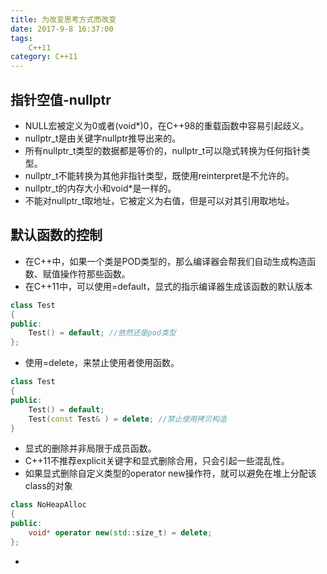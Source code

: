 ```yaml
---
title: 为改变思考方式而改变
date: 2017-9-8 16:37:00
tags: 
    C++11
category: C++11
---
```


## 指针空值-nullptr
* NULL宏被定义为0或者(void*)0，在C++98的重载函数中容易引起歧义。
* nullptr_t是由关键字nullptr推导出来的。
* 所有nullptr_t类型的数据都是等价的，nullptr_t可以隐式转换为任何指针类型。
* nullptr_t不能转换为其他非指针类型，既使用reinterpret是不允许的。
* nullptr_t的内存大小和void*是一样的。
* 不能对nullptr_t取地址，它被定义为右值，但是可以对其引用取地址。

## 默认函数的控制
* 在C++中，如果一个类是POD类型的，那么编译器会帮我们自动生成构造函数、赋值操作符那些函数。
* 在C++11中，可以使用=default，显式的指示编译器生成该函数的默认版本
```c++
class Test
{
public:
    Test() = default; //依然还是pod类型
};
```
* 使用=delete，来禁止使用者使用函数。
```c++
class Test
{
public:
    Test() = default;
    Test(const Test& ) = delete; //禁止使用拷贝构造
}
```
* 显式的删除并非局限于成员函数。
* C++11不推荐explicit关键字和显式删除合用，只会引起一些混乱性。
* 如果显式删除自定义类型的operator new操作符，就可以避免在堆上分配该class的对象
```c++
class NoHeapAlloc
{
public:
    void* operator new(std::size_t) = delete;
};
```
* 
